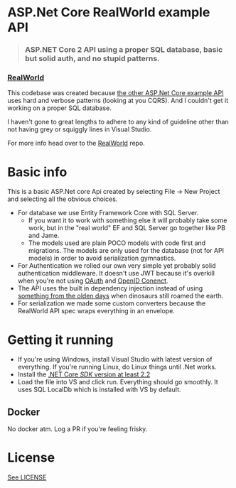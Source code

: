 # ASP.Net Core RealWorld example API

> ### ASP.NET Core 2 API using a proper SQL database, basic but solid auth, and no stupid patterns.

### [RealWorld](https://github.com/gothinkster/realworld)

This codebase was created because [the other ASP.Net Core example API](https://github.com/gothinkster/aspnetcore-realworld-example-app) uses hard and verbose patterns (looking at you CQRS). And I couldn't get it working on a proper SQL database.

I haven't gone to great lengths to adhere to any kind of guideline other than not having grey or squiggly lines in Visual Studio.

For more info head over to the [RealWorld](https://github.com/gothinkster/realworld) repo.

# Basic info

This is a basic ASP.Net core Api created by selecting File -> New Project and selecting all the obvious choices.
- For database we use Entity Framework Core with SQL Server.
  - If you want it to work with something else it will probably take some work, but in the "real world" EF and SQL Server go together like PB and Jame.
  - The models used are plain POCO models with code first and migrations. The models are only used for the database (not for API models) in order to avoid serialization gymnastics.
- For Authentication we rolled our own very simple yet probably solid authentication middleware. It doesn't use JWT because it's overkill when you're not using [OAuth](https://oauth.net/2/) and [OpenID Conenct](https://openid.net/connect/).
- The API uses the built in dependency injection instead of using [something from the olden days](https://github.com/AutoMapper/AutoMapper/releases/tag/v1.0) when dinosaurs still roamed the earth.
- For serialization we made some custom converters because the RealWorld API spec wraps everything in an envelope.

# Getting it running

- If you're using Windows, install Visual Studio with latest version of everything. If you're running Linux, do Linux things until .Net works.
- Install the [.NET Core *SDK* version at least 2.2](https://dotnet.microsoft.com/download)
- Load the file into VS and click run. Everything should go smoothly. It uses SQL LocalDb which is installed with VS by default.

## Docker

No docker atm. Log a PR if you're feeling frisky.

# License
[See LICENSE](LICENSE)